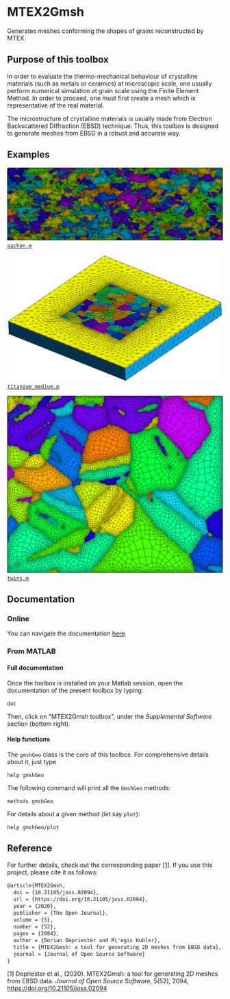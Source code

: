 # MTEX2Gmsh
Generates meshes conforming the shapes of grains reconstructed by MTEX.

## Purpose of this toolbox
In order to evaluate the thermo-mechanical behaviour of crystalline materials (such as metals or ceramics) at microscopic scale, one usually perform numerical simulation at grain scale using the Finite Element Method. In order to proceed, one must first create a mesh which is representative of the real material.

The microstructure of crystalline materials is usually made from Electron Backscattered Diffraction (EBSD) technique. Thus, this toolbox is designed to generate meshes from EBSD in a robust and accurate way.

## Examples
[![Example: aachen.m](./Examples/aachen.png)](./Examples/aachen.png)
[``aachen.m``](Examples/aachen.m)


[![Example: titanium_medium.m](./Examples/titanium_medium.png)](./Examples/titanium_medium.png)
[``titanium_medium.m``](Examples/titanium_medium.m)

[![Example: twins.m](./Examples/twins.png)](./Examples/twins.png)
[``twins.m``](Examples/twins.m)

## Documentation
### Online
You can navigate the documentation [here](html/index.html).

### From MATLAB
#### Full documentation
Once the toolbox is installed on your Matlab session, open the documentation of the present toolbox by typing:

    doc
    
Then, click on "MTEX2Gmsh toolbox", under the _Supplemental Software_ section (bottom right).

#### Help functions
The ``gmshGeo`` class is the core of this toolbox. For comprehensive details about it, just type

    help gmshGeo
    
The following command will print all the ``GmshGeo`` methods:

    methods gmshGeo
    
For details about a given method (let say ``plot``):

    help gmshGeo/plot

## Reference
For further details, check out the corresponding paper [[1]](#1). If you use this project, please cite it as follows:

````
@article{MTEX2Gmsh,
  doi = {10.21105/joss.02094},
  url = {https://doi.org/10.21105/joss.02094},
  year = {2020},
  publisher = {The Open Journal},
  volume = {5},
  number = {52},
  pages = {2094},
  author = {Dorian Depriester and R\'egis Kubler},
  title = {MTEX2Gmsh: a tool for generating 2D meshes from EBSD data},
  journal = {Journal of Open Source Software}
}
````

<a id="1">[1]</a> Depriester et al., (2020). MTEX2Gmsh: a tool for generating 2D meshes from EBSD data. *Journal of Open Source Software*, 5(52), 2094, https://doi.org/10.21105/joss.02094
